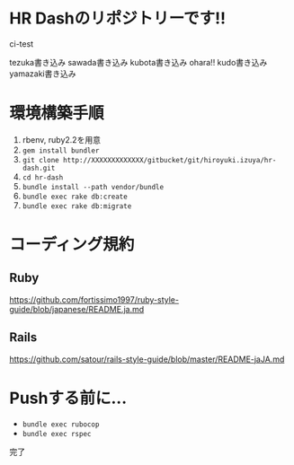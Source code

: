 # HR Dashのリポジトリーです!!
ci-test

tezuka書き込み
sawada書き込み
kubota書き込み
ohara!!
kudo書き込み
yamazaki書き込み


# 環境構築手順
1. rbenv, ruby2.2を用意
2. `gem install bundler`
3. `git clone http://XXXXXXXXXXXXX/gitbucket/git/hiroyuki.izuya/hr-dash.git`
4. `cd hr-dash`
5. `bundle install --path vendor/bundle`
6. `bundle exec rake db:create`
7. `bundle exec rake db:migrate`

# コーディング規約
## Ruby
https://github.com/fortissimo1997/ruby-style-guide/blob/japanese/README.ja.md

## Rails
https://github.com/satour/rails-style-guide/blob/master/README-jaJA.md

# Pushする前に...
- `bundle exec rubocop`
- `bundle exec rspec`

完了

